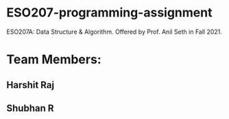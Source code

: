 # ESO207-programming-assignment
ESO207A: Data Structure &amp; Algorithm. Offered by Prof. Anil Seth in Fall 2021.
# Team Members:
## Harshit Raj
## Shubhan R
